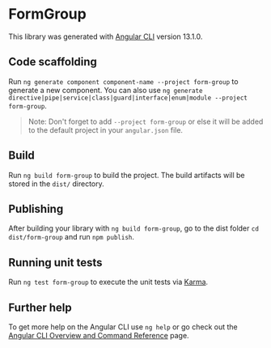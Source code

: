 # FormGroup

This library was generated with [Angular CLI](https://github.com/angular/angular-cli) version 13.1.0.

## Code scaffolding

Run `ng generate component component-name --project form-group` to generate a new component. You can also use `ng generate directive|pipe|service|class|guard|interface|enum|module --project form-group`.
> Note: Don't forget to add `--project form-group` or else it will be added to the default project in your `angular.json` file. 

## Build

Run `ng build form-group` to build the project. The build artifacts will be stored in the `dist/` directory.

## Publishing

After building your library with `ng build form-group`, go to the dist folder `cd dist/form-group` and run `npm publish`.

## Running unit tests

Run `ng test form-group` to execute the unit tests via [Karma](https://karma-runner.github.io).

## Further help

To get more help on the Angular CLI use `ng help` or go check out the [Angular CLI Overview and Command Reference](https://angular.io/cli) page.

